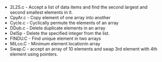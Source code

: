 * 2L2S.c - Accept a list of data items and find the second largest and second smallest elements in it.
* CpyAr.c - Copy element of one array into another
* Cycle.c -  Cyclically permute the elements of an array
* DDub.c - Delete duplicate elements in an array
* DelSp - Delete the specified integer from the list.
* FINDU.C - Find unique element in two arrays
* MiLco.C - Minimum element locationin array
* Swap.C - accept an array of 10 elements and swap 3rd element with 4th element using pointers.